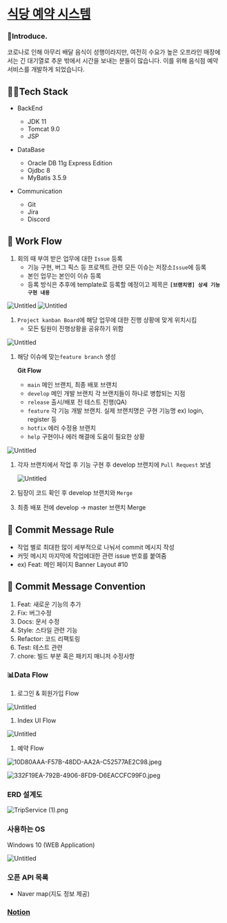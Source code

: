 # [식당 예약 시스템](https://www.notion.so/bc864b34a3794c02b8d66be166315d62)

### 📕Introduce.
코로나로 인해 아무리 배달 음식이 성행이라지만, 여전히 수요가 높은 오프라인 매장에서는 긴 대기열로 추운 밖에서 시간을 보내는 분들이 많습니다. 이를 위해 음식점 예약 서비스를 개발하게 되었습니다.

## 👨‍💻Tech Stack

- BackEnd
    - JDK 11
    - Tomcat 9.0
    - JSP

- DataBase
    - Oracle DB 11g Express Edition
    - Ojdbc 8
    - MyBatis 3.5.9

- Communication
    - Git
    - Jira
    - Discord

## 📔 Work Flow

1. 회의 때 부여 받은 업무에 대한 `Issue` 등록
    - 기능 구현, 버그 픽스 등 프로젝트 관련 모든 이슈는 저장소`Issue`에 등록
    - 본인 업무는 본인이 이슈 등록
    - 등록 방식은 추후에 template로 등록할 예정이고 제목은 **`[브랜치명] 상세 기능 구현 내용`**

![Untitled](https://s3-us-west-2.amazonaws.com/secure.notion-static.com/54ac9b6a-e615-4dab-9f48-e96cc6b852d0/Untitled.png)
![Untitled](https://s3-us-west-2.amazonaws.com/secure.notion-static.com/1d90d0d5-c0c9-4d8a-8645-7ac782221e5e/Untitled.png)

1. `Project kanban Board`에 해당 업무에 대한 진행 상황에 맞게 위치시킴
    - 모든 팀원이 진행상황을 공유하기 위함

![Untitled](https://s3-us-west-2.amazonaws.com/secure.notion-static.com/eee1e0e1-2a99-4387-9a1a-6e14cd3b8aa0/Untitled.png)

1. 해당 이슈에 맞는`feature branch` 생성

   **Git Flow**

    - `main` 메인 브랜치, 최종 배포 브랜치
    - `develop` 메인 개발 브랜치 각 브랜치들이 하나로 병합되는 지점
    - `release` 출시/배포 전 테스트 진행(QA)
    - `feature` 각 기능 개발 브랜치. 실제 브랜치명은 구현 기능명 ex) login, register 등
    - `hotfix` 에러 수정용 브랜치
    - `help` 구현이나 에러 해결에 도움이 필요한 상황

![Untitled](https://s3-us-west-2.amazonaws.com/secure.notion-static.com/06768f57-33f9-4164-99e1-184cf19a36e0/Untitled.png)

1. 각자 브랜치에서 작업 후 기능 구현 후 develop 브랜치에 `Pull Request` 보냄

   ![Untitled](https://s3-us-west-2.amazonaws.com/secure.notion-static.com/70da0a69-0268-433b-91eb-d2653e28fb2b/Untitled.png)


1. 팀장이 코드 확인 후 develop 브랜치와 `Merge`

1. 최종 배포 전에 develop → master 브랜치 Merge

## 📔 Commit Message Rule

- 작업 별로 최대한 많이 세부적으로 나눠서 commit 메시지 작성
- 커밋 메시지 마지막에 작업에대한 관련 issue 번호를 붙여줌
- ex) Feat: 메인 페이지 Banner Layout #10

## 📔 Commit Message Convention

1. Feat: 새로운 기능의 추가
2. Fix: 버그수정
3. Docs: 문서 수정
4. Style: 스타일 관련 기능
5. Refactor: 코드 리팩토링
6. Test: 테스트 관련
7. chore: 빌드 부분 혹은 패키지 매니저 수정사항

### 📊Data Flow

1. 로그인 & 회원가입 Flow

![Untitled](https://s3-us-west-2.amazonaws.com/secure.notion-static.com/5ca5d0b2-6650-4276-a5ea-d15fed76035d/Untitled.png)

1. Index UI Flow

![Untitled](https://s3-us-west-2.amazonaws.com/secure.notion-static.com/e718aa60-24d1-472c-9d57-9e3564480fb0/Untitled.png)

1. 예약 Flow

![10D80AAA-F57B-48DD-AA2A-C52577AE2C98.jpeg](https://s3-us-west-2.amazonaws.com/secure.notion-static.com/bcbab4ce-b865-498c-903a-d21e6812dc1c/10D80AAA-F57B-48DD-AA2A-C52577AE2C98.jpeg)

![332F19EA-792B-4906-8FD9-D6EACCFC99F0.jpeg](https://s3-us-west-2.amazonaws.com/secure.notion-static.com/f31d0b01-128b-43cc-b22d-86f2db9288b8/332F19EA-792B-4906-8FD9-D6EACCFC99F0.jpeg)

### ERD 설계도

![TripService (1).png](https://s3-us-west-2.amazonaws.com/secure.notion-static.com/22b943cd-6081-478b-9ec6-52dc6ddfe801/TripService_(1).png)

### 사용하는 OS

Windows 10 (WEB Application)

![Untitled](https://s3-us-west-2.amazonaws.com/secure.notion-static.com/c6b7de3c-ef21-4d4f-846d-472e58e06468/Untitled.png)

### 오픈 API 목록

- Naver map(지도 정보 제공)

### [Notion](https://www.notion.so/bc864b34a3794c02b8d66be166315d62)

